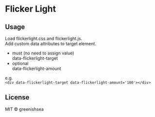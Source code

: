 # Flicker Light

## Usage
Load flickerlight.css and flickerlight.js.  
Add custom data attributes to target element.

- must (no need to assign value)  
data-flickerlight-target
- optional  
data-flickerlight-amount

e.g.  
`<div data-flickerlight-target data-flickerlight-amount='100'></div>`

## License

MIT © greenishsea

